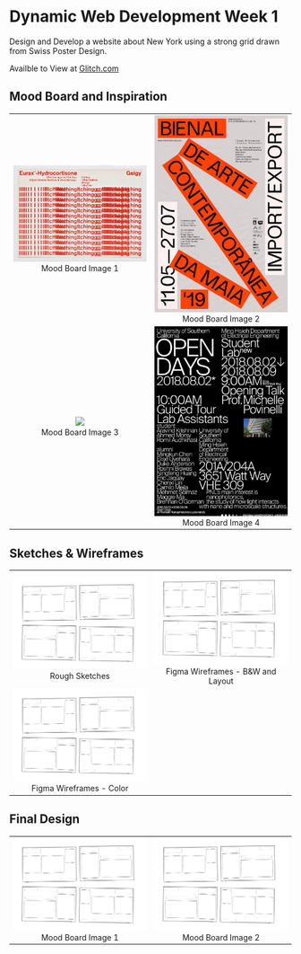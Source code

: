 # Dynamic Web Development Week 1

Design and Develop a website about New York using a strong grid drawn from Swiss Poster Design.

Availble to View at [Glitch.com](https://glitch.com/)

## Mood Board and Inspiration

<table>
  <tr>
    <td align="center">
      <img src="https://github.com/alyssakalbus/DWD-Grids/blob/main/process/DWD_Week2_MoodBoard_1.jpg" width="300"/><br>
      Mood Board Image 1
    </td>
    <td align="center">
      <img src="https://github.com/alyssakalbus/DWD-Grids/blob/main/process/DWD_Week2_MoodBoard_2.jpg" width="300"/><br>
      Mood Board Image 2
    </td>
  </tr>
  <tr>
    <td align="center">
      <img src="https://github.com/alyssakalbus/DWD-Grids/blob/main/process/DWD_Week2_MoodBoard_3.gif" width="300"/><br>
      Mood Board Image 3
    </td>
    <td align="center">
      <img src="https://github.com/alyssakalbus/DWD-Grids/blob/main/process/DWD_Week2_MoodBoard_4.jpg" width="300"/><br>
      Mood Board Image 4
    </td>
  </tr>
</table>

## Sketches & Wireframes

<table>
  <tr>
    <td align="center">
      <img src="https://raw.githubusercontent.com/alyssakalbus/DWD-Grids/main/process/DWD_Week2_Sketch.png" width="300"/><br>
      Rough Sketches
    </td>
    <td align="center">
      <img src="https://raw.githubusercontent.com/alyssakalbus/DWD-Grids/main/process/DWD_Week2_Sketch.png" width="300"/><br>
      Figma Wireframes - B&W and Layout
    </td>
  </tr>
  <tr>
    <td align="center">
      <img src="https://raw.githubusercontent.com/alyssakalbus/DWD-Grids/main/process/DWD_Week2_Sketch.png" width="300"/><br>
      Figma Wireframes - Color
    </td>
  </tr>
</table>

## Final Design

<table>
  <tr>
    <td align="center">
      <img src="https://raw.githubusercontent.com/alyssakalbus/DWD-Grids/main/process/DWD_Week2_Sketch.png" width="400"/><br>
      Mood Board Image 1
    </td>
    <td align="center">
      <img src="https://raw.githubusercontent.com/alyssakalbus/DWD-Grids/main/process/DWD_Week2_Sketch.png" width="400"/><br>
      Mood Board Image 2
    </td>
  </tr>
</table>
